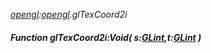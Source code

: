 _[opengl](../../modules/opengl/opengl-module.md):[opengl](../../modules/opengl/opengl-module.md).glTexCoord2i_
##### Function glTexCoord2i:Void( s:[GLint](../../modules/opengl/opengl-glint.md),t:[GLint](../../modules/opengl/opengl-glint.md) )

